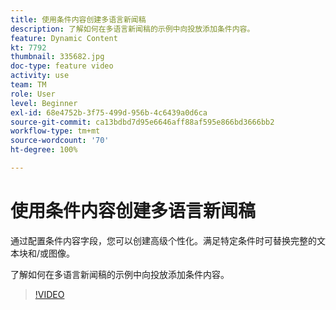 ```yaml
---
title: 使用条件内容创建多语言新闻稿
description: 了解如何在多语言新闻稿的示例中向投放添加条件内容。
feature: Dynamic Content
kt: 7792
thumbnail: 335682.jpg
doc-type: feature video
activity: use
team: TM
role: User
level: Beginner
exl-id: 68e4752b-3f75-499d-956b-4c6439a0d6ca
source-git-commit: ca13bdbd7d95e6646aff88af595e866bd3666bb2
workflow-type: tm+mt
source-wordcount: '70'
ht-degree: 100%

---
```


# 使用条件内容创建多语言新闻稿

通过配置条件内容字段，您可以创建高级个性化。满足特定条件时可替换完整的文本块和/或图像。

了解如何在多语言新闻稿的示例中向投放添加条件内容。

>[!VIDEO](https://video.tv.adobe.com/v/335682?quality=12)
